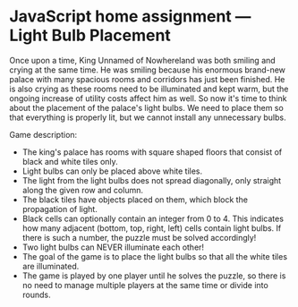 # JavaScript home assignment — Light Bulb Placement

Once upon a time, King Unnamed of Nowhereland was both smiling and crying at the same time. He was smiling because his enormous brand-new palace with many spacious rooms and corridors has just been finished. He is also crying as these rooms need to be illuminated and kept warm, but the ongoing increase of utility costs affect him as well. So now it's time to think about the placement of the palace's light bulbs. We need to place them so that everything is properly lit, but we cannot install any unnecessary bulbs.

Game description:
- The king's palace has rooms with square shaped floors that consist of black and white tiles only.
- Light bulbs can only be placed above white tiles.
- The light from the light bulbs does not spread diagonally, only straight along the given row and column.
- The black tiles have objects placed on them, which block the propagation of light.
- Black cells can optionally contain an integer from 0 to 4. This indicates how many adjacent (bottom, top, right, left) cells contain light bulbs. If there is such a number, the puzzle must be solved accordingly!
- Two light bulbs can NEVER illuminate each other!
- The goal of the game is to place the light bulbs so that all the white tiles are illuminated.
- The game is played by one player until he solves the puzzle, so there is no need to manage multiple players at the same time or divide into rounds.
